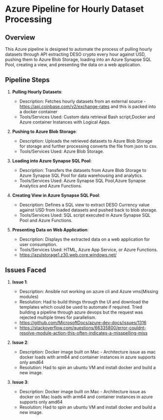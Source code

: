 # Azure Pipeline for Hourly Dataset Processing

## Overview

This Azure pipeline is designed to automate the process of pulling hourly datasets through API extracting DESO crypto every hour against USD, pushing them to Azure Blob Storage, loading into an Azure Synapse SQL Pool, creating a view, and presenting the data on a web application.

## Pipeline Steps

1. **Pulling Hourly Datasets**:
   - Description: Fetches hourly datasets from an external source - https://api.coinbase.com/v2/exchange-rates and this is packed into a docker container
   - Tools/Services Used: Custom data retrieval Bash script,Docker and Azure container Instances with Logical Apps.

2. **Pushing to Azure Blob Storage**:
   - Description: Uploads the retrieved datasets to Azure Blob Storage for storage and further processing converts the file from json to csv.
   - Tools/Services Used: Azure Blob Storage.

3. **Loading into Azure Synapse SQL Pool**:
   - Description: Transfers the datasets from Azure Blob Storage to Azure Synapse SQL Pool for data warehousing and analytics.
   - Tools/Services Used: Azure Synapse SQL Pool,Azure Synapse Analytics and Azure Functions.

4. **Creating View in Azure Synapse SQL Pool**:
   - Description: Defines a SQL view to extract DESO Currency value against USD from loaded datasets and pushed back to blob storage.
   - Tools/Services Used: SQL script executed in Azure Synapse SQL Pool and Azure Functions.

5. **Presenting Data on Web Application**:
   - Description: Displays the extracted data on a web application for user consumption.
   - Tools/Services Used: HTML, Azure App Service, or Azure Functions.
   - https://azulstorage1.z30.web.core.windows.net/

## Issues Faced

1. **Issue 1**:
   - Description: Ansible not working on azure cli and Azure vms(Missing modules)
   - Resolution: Had to build things through the UI and download the templates which could be used to automate if required. Tried building a pipeline through azure devops but the request was rejected multiple times for parallelism.
   - https://github.com/MicrosoftDocs/azure-dev-docs/issues/1316
   - https://stackoverflow.com/questions/66335800/error-couldnt-resolve-module-action-this-often-indicates-a-misspelling-miss

2. **Issue 2**:
   - Description: Docker image built on Mac - Architecture issue as mac docker loads with arm64 and container instances in azure supports only amd64
   - Resolution: Had to spin an ubuntu VM and install docker and build a new image.
     
3. **Issue 3**:
   - Description: Docker image built on Mac - Architecture issue as docker on Mac loads with arm64 and container instances in azure supports only amd64
   - Resolution: Had to spin an ubuntu VM and install docker and build a new image.

